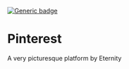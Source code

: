 [![Generic badge](https://github.com/go-park-mail-ru/2020_2_Eternity/workflows/Deploy/badge.svg)](https://https://github.com/)

# Pinterest
A very picturesque platform by Eternity
